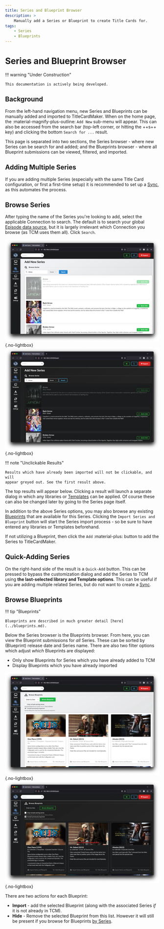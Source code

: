 ```yaml
---
title: Series and Blueprint Browser
description: >
    Manually add a Series or Blueprint to create Title Cards for.
tags:
    - Series
    - Blueprints
---
```


# Series and Blueprint Browser

!!! warning "Under Construction"

    This documentation is actively being developed.

## Background
From the left-hand navigation menu, new Series and Blueprints can be manually
added and imported to TitleCardMaker. When on the home page, the
:material-magnify-plus-outline: `Add New` sub-menu will appear. This can also
be accessed from the search bar (top-left corner, or hitting the ++s++ key) and
clicking the bottom `Search for ...` result.

This page is separated into two sections, the Series browser - where new Series
can be search for and added; and the Blueprints browser - where all Blueprint
submissions can be viewed, filtered, and imported.

## Adding Multiple Series

If you are adding multiple Series (especially with the same Title Card
configuration, or first a first-time setup) it is recommended to set up a
[Sync](./syncs.md), as this automates the process.

## Browse Series

After typing the name of the Series you're looking to add, select the applicable
Connection to search. The default is to search your global
[Episode data source](./settings.md#episode-data-source), but it is largely
irrelevant which Connection you browse (as TCM uses them all). Click `Search`.

![Browsing Series](../assets/add_series_light.png#only-light){.no-lightbox}
![Browsing Series](../assets/add_series_dark.png#only-dark){.no-lightbox}

!!! note "Unclickable Results"

    Results which have already been imported will not be clickable, and will
    appear greyed out. See the first result above.

The top results will appear below. Clicking a result will launch a separate
dialog in which any libraries or [Templates](./templates.md) can be applied. Of
course these can also be changed later by going to the Series page itself.

In addition to the above Series options, you may also browse any existing
[Blueprints](../blueprints.md) that are available for this Series. Clicking the
`Import Series and Blueprint` button will start the Series import process - so
be sure to have entered any libraries or Templates beforehand.

If not utilizing a Blueprint, then click the `Add` :material-plus: button to add
the Series to TitleCardMaker.

## Quick-Adding Series

On the right-hand side of the result is a `Quick-Add` button. This can be
pressed to bypass the customization dialog and add the Series to TCM using
__the last-selected library and Template options__. This can be useful if you
are adding multiple related Series, but do not want to create a
[Sync](./syncs.md).

## Browse Blueprints

!!! tip "Blueprints"
    
    Blueprints are described in much greater detail [here](../blueprints.md).

Below the Series browser is the Blueprints browser. From here, you can view the
Blueprint submissions for _all_ Series. These can be sorted by (Blueprint)
release date and Series name.  There are also two filter options which adjust
_which_ Blueprints are displayed:

- Only show Blueprints for Series which you have already added to TCM
- Display Blueprints which you have already imported

![](../assets/blueprint_all_light.webp#only-light){.no-lightbox}
![](../assets/blueprint_all_dark.webp#only-dark){.no-lightbox}

There are two actions for each Blueprint:

- __Import__ - add the selected Blueprint (along with the associated Series
_if_ it is not already in TCM).
- __Hide__ - Remove the selected Blueprint from this list. However it will still
be present if you browse for Blueprints [by Series](../blueprints.md#by-series).